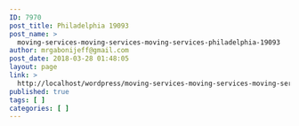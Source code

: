 ```yaml
---
ID: 7970
post_title: Philadelphia 19093
post_name: >
  moving-services-moving-services-moving-services-philadelphia-19093
author: mrgabonijeff@gmail.com
post_date: 2018-03-28 01:48:05
layout: page
link: >
  http://localhost/wordpress/moving-services-moving-services-moving-services-philadelphia-19093/
published: true
tags: [ ]
categories: [ ]
---
```

